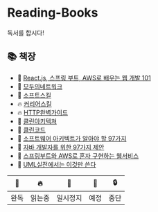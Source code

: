 # Reading-Books
독서를 합시다!  

## 📚 책장

- 🎉 [React.js, 스프링 부트, AWS로 배우는 웹 개발 101](https://github.com/kimziou77/Reading-Books/tree/main/books/React.js-SpringBoot-AWS-Web101)
- 🎉 [모두의네트워크](https://github.com/kimziou77/Reading-Books/tree/main/books/%EB%AA%A8%EB%91%90%EC%9D%98%EB%84%A4%ED%8A%B8%EC%9B%8C%ED%81%AC)
- 🎉 [소프트스킬](https://github.com/kimziou77/Reading-Books/tree/main/books/%EC%86%8C%ED%94%84%ED%8A%B8%EC%8A%A4%ED%82%AC)
- 🔥 [커리어스킬](https://github.com/kimziou77/Reading-Books/tree/main/books/%EC%BB%A4%EB%A6%AC%EC%96%B4%EC%8A%A4%ED%82%AC)
- 🔥 [HTTP완벽가이드](https://github.com/kimziou77/Reading-Books/tree/main/books/http%EC%99%84%EB%B2%BD%EA%B0%80%EC%9D%B4%EB%93%9C)
- 💬 [클린아키텍쳐](https://github.com/kimziou77/Reading-Books/tree/main/books/%ED%81%B4%EB%A6%B0%EC%95%84%ED%82%A4%ED%85%8D%EC%B2%98)
- 🔖 [클린코드]()
- 🔖 [소프트웨어 아키텍트가 알아야 할 97가지]()
- 🔖 [자바 개발자를 위한 97가지 제안]()
- 🔖 [스프링부트와 AWS로 혼자 구현하는 웹서비스]()
- 🔖 [UML실전에서는 이것만 쓴다]()  

|🎉|🔥|💬|🔖|🔒|
|---|---|---|---|---|
|완독|읽는중|일시정지|예정|중단|
